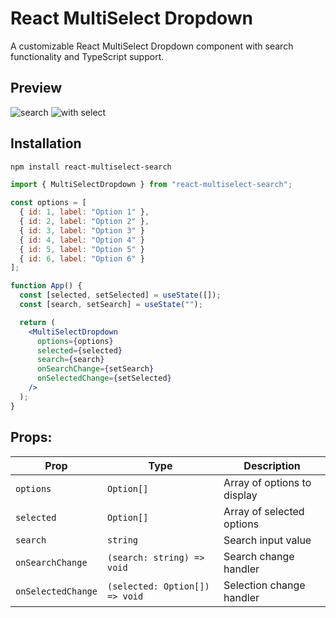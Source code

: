 # React MultiSelect Dropdown

A customizable React MultiSelect Dropdown component with search functionality and TypeScript support.

## Preview

![search](https://i.ibb.co.com/VMM6y2L/search.png)
![with select](https://i.ibb.co.com/3MTshqt/with-select.png)

## Installation

```bash
npm install react-multiselect-search
```

```jsx
import { MultiSelectDropdown } from "react-multiselect-search";

const options = [
  { id: 1, label: "Option 1" },
  { id: 2, label: "Option 2" },
  { id: 3, label: "Option 3" }
  { id: 4, label: "Option 4" }
  { id: 5, label: "Option 5" }
  { id: 6, label: "Option 6" }
];

function App() {
  const [selected, setSelected] = useState([]);
  const [search, setSearch] = useState("");

  return (
    <MultiSelectDropdown
      options={options}
      selected={selected}
      search={search}
      onSearchChange={setSearch}
      onSelectedChange={setSelected}
    />
  );
}
```

## Props:

| Prop               | Type                           | Description                 |
| ------------------ | ------------------------------ | --------------------------- |
| `options`          | `Option[]`                     | Array of options to display |
| `selected`         | `Option[]`                     | Array of selected options   |
| `search`           | `string`                       | Search input value          |
| `onSearchChange`   | `(search: string) => void`     | Search change handler       |
| `onSelectedChange` | `(selected: Option[]) => void` | Selection change handler    |
